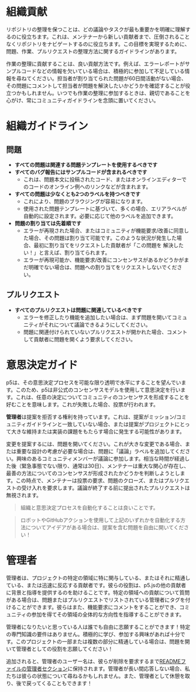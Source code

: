 # 組織貢献
リポジトリの整理を保つことは、どの議論やタスクが最も重要かを明確に理解するのに役立ちます。これは、メンテナーから新しい貢献者まで、圧倒されることなくリポジトリをナビゲートするのに役立ちます。この目標を実現するために、問題、作業、プルリクエストの整理方法に関するガイドラインがあります。

作業の整理に貢献することは、良い貢献方法です。例えば、エラーレポートがサンプルコードなどの情報を欠いている場合は、積極的に参加して不足している情報を尋ねてください。担当者が割り当てられた問題が60日間活動がない場合、その問題にコメントして担当者が問題を解決したいかどうかを確認することが役立つかもしれません。いつでも作業の整理に参加するときは、親切であることを心がけ、常にコミュニティガイドラインを念頭に置いてください。

# 組織ガイドライン

## 問題
- **すべての問題は関連する問題テンプレートを使用するべきです**
- **すべてのバグ報告にはサンプルコードが含まれるべきです**
  - これは、問題本文に投稿されたコード、またはオンラインエディターでのコードのオンライン例へのリンクなどが含まれます。
- **すべての問題は少なくとも2つのラベルを持つべきです**
  - これにより、問題のブラウジングが容易になります。
  - 使用された問題テンプレートに基づいて、多くの場合、エリアラベルが自動的に設定されます。必要に応じて他のラベルを追加できます。
- **問題の割り当ては先着順です**
  - エラーが再現された場合、またはコミュニティが機能要求/改善に同意した場合、その問題は割り当て可能です。このような状況が発生した場合、最初に割り当てをリクエストした貢献者が「この問題を 解決したい！」と言えば、割り当てられます。
  - エラーが再現可能か、機能要求/改善にコンセンサスがあるかどうかがまだ明確でない場合は、問題への割り当てをリクエストしないでください。

## プルリクエスト
- **すべてのプルリクエストは問題に関連しているべきです**
  - エラーを修正したり機能を追加したい場合は、まず問題を開いてコミュニティがそれについて議論できるようにしてください。
  - 問題に関連付けられていないプルリクエストが開かれた場合、コメントして貢献者に問題を開くよう要求してください。



# 意思決定ガイド
p5は、その意思決定プロセスを可能な限り透明で水平にすることを望んでいます。このため、p5は非公式のコンセンサスモデルを使用して意思決定を行います。これは、任意の決定についてコミュニティのコンセンサスを形成することを好むことを意味します。これが失敗した場合、投票が行われます。

**管理者**は提案を拒否する権利を持っています。これは、提案がミッション/コミュニティガイドラインと一致していない場合、または提案がプロジェクトにとって大きな維持または実装の課題をもたらす場合に発生する可能性があります。

変更を提案するには、問題を開いてください。これが大きな変更である場合、または重要な設計の考慮が必要な場合は、問題に「議論」ラベルを追加してください。興味のあるコミュニティメンバーが議論に参加します。相当な時間が経過した後（緊急事態でない限り、通常は30日）、メンテナーは重大な関心が存在し、最善の方法についてのコンセンサスが形成されたかどうかを判断しようとします。この時点で、メンテナーは投票の要求、問題のクローズ、またはプルリクエストの受け入れを要求します。議論が終了する前に提出されたプルリクエストは無視されます。

> 組織と意思決定プロセスを自動化することは良いことです。

> ロボットやGitHubアクションを使用して上記のいずれかを自動化する方法についてアイデアがある場合は、提案を含む問題を自由に開いてください！



# 管理者

管理者は、プロジェクトの特定の領域に特に関与している、またはそれに精通している、または迅速に反応する貢献者です。彼らの役割は、p5.jsの他の貢献者に背景と指導を提供するのを助けることです。特定の領域への貢献について質問がある場合は、問題またはプルリクエストでリストされている管理者にタグを付けることができます。彼らはまた、機能要求にコメントをすることができ、コミュニティの参加を得てその領域の全体的な方向性を指導することができます。

管理者になりたいと思っている人は誰でも自由に志願することができます！特定の専門知識の要件はありません。積極的に学び、参加する興味があれば十分です。このプロジェクトの一部または複数の部分に精通している場合は、問題を開いて管理者としての役割を志願してください！

追加されると、管理者のユーザー名は、彼らが削除を要求するまで[READMEファイルの管理者セクション](https://github.com/processing/p5.js#stewards)に保持されます。管理者が長い間応答しない場合、私たちは彼らの状態について尋ねるかもしれません。また、管理者として休憩を取り、後で戻ってくることもできます！
